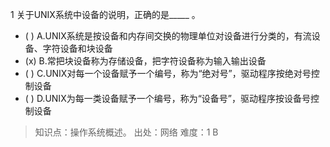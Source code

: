 1
关于UNIX系统中设备的说明，正确的是_____ 。
- ( ) A.UNIX系统是按设备和内存间交换的物理单位对设备进行分类的，有流设备、字符设备和块设备 
- (x) B.常把块设备称为存储设备，把字符设备称为输入输出设备
- ( ) C.UNIX对每一个设备赋予一个编号，称为“绝对号”，驱动程序按绝对号控制设备
- ( ) D.UNIX为每一类设备赋予一个编号，称为“设备号”，驱动程序按设备号控制设备

> 知识点：操作系统概述。
> 出处：网络
> 难度：1
> B
